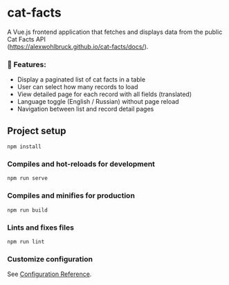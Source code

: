 # cat-facts
A Vue.js frontend application that fetches and displays data from the public Cat Facts API  
(https://alexwohlbruck.github.io/cat-facts/docs/).

### 🔹 Features:
- Display a paginated list of cat facts in a table  
- User can select how many records to load  
- View detailed page for each record with all fields (translated)  
- Language toggle (English / Russian) without page reload  
- Navigation between list and record detail pages  

## Project setup
```
npm install
```

### Compiles and hot-reloads for development
```
npm run serve
```

### Compiles and minifies for production
```
npm run build
```

### Lints and fixes files
```
npm run lint
```

### Customize configuration
See [Configuration Reference](https://cli.vuejs.org/config/).
